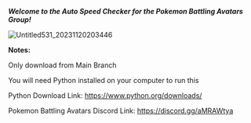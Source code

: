 ***Welcome to the Auto Speed Checker for the Pokemon Battling Avatars Group!***

![Untitled531_20231120203446](https://github.com/user-attachments/assets/bfd595e9-07b3-4d99-93bc-56a14a7cd3df)

**Notes:**

Only download from Main Branch

You will need Python installed on your computer to run this

Python Download Link: https://www.python.org/downloads/

Pokemon Battling Avatars Discord Link: https://discord.gg/aMRAWtya

